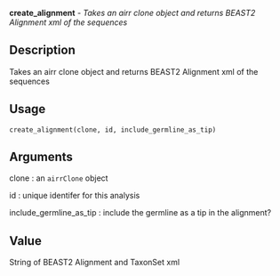 **create_alignment** - *Takes an airr clone object and returns BEAST2 Alignment xml of the sequences*

Description
--------------------

Takes an airr clone object and returns BEAST2 Alignment xml of the sequences


Usage
--------------------
```
create_alignment(clone, id, include_germline_as_tip)
```

Arguments
-------------------

clone
:   an `airrClone` object

id
:   unique identifer for this analysis

include_germline_as_tip
:   include the germline as a tip in the alignment?




Value
-------------------

String of BEAST2 Alignment and TaxonSet xml









